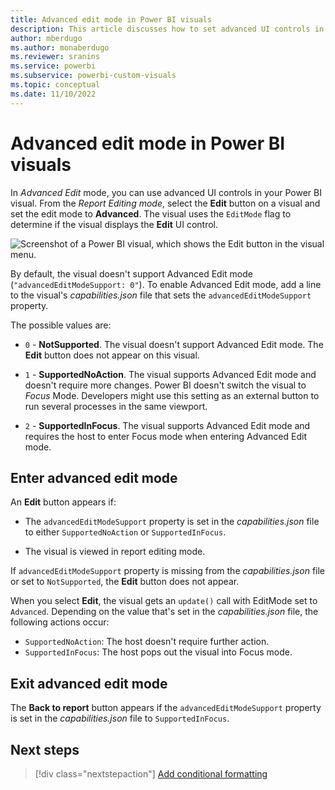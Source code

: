 ```yaml
---
title: Advanced edit mode in Power BI visuals
description: This article discusses how to set advanced UI controls in Power BI visuals.
author: mberdugo
ms.author: monaberdugo
ms.reviewer: sranins
ms.service: powerbi
ms.subservice: powerbi-custom-visuals
ms.topic: conceptual
ms.date: 11/10/2022
---
```


# Advanced edit mode in Power BI visuals

In *Advanced Edit* mode, you can use advanced UI controls in your Power BI visual. From the *Report Editing mode*, select the **Edit** button on a visual and set the edit mode to **Advanced**. The visual uses the `EditMode` flag to determine if the visual displays the **Edit** UI control.

![Screenshot of a Power BI visual, which shows the Edit button in the visual menu.](media/advanced-edit-mode/edit-mode.png)

By default, the visual doesn't support Advanced Edit mode (`"advancedEditModeSupport: 0"`). To enable Advanced Edit mode, add a line to the visual's *capabilities.json* file that sets the `advancedEditModeSupport` property.

The possible values are:

* `0` - **NotSupported**. The visual doesn't support Advanced Edit mode. The **Edit** button does not appear on this visual.

* `1` - **SupportedNoAction**. The visual supports Advanced Edit mode and doesn't require more changes. Power BI doesn't switch the visual to *Focus* Mode. Developers might use this setting as an external button to run several processes in the same viewport.

* `2` - **SupportedInFocus**. The visual supports Advanced Edit mode and requires the host to enter Focus mode when entering Advanced Edit mode.

## Enter advanced edit mode

An **Edit** button appears if:

* The `advancedEditModeSupport` property is set in the *capabilities.json* file to either `SupportedNoAction` or `SupportedInFocus`.

* The visual is viewed in report editing mode.

If `advancedEditModeSupport` property is missing from the *capabilities.json* file or set to `NotSupported`, the **Edit** button does not appear.

When you select **Edit**, the visual gets an `update()` call with EditMode set to `Advanced`. Depending on the value that's set in the *capabilities.json* file, the following actions occur:

* `SupportedNoAction`: The host doesn't require further action.
* `SupportedInFocus`: The host pops out the visual into Focus mode.

## Exit advanced edit mode

The **Back to report** button appears if the `advancedEditModeSupport` property is set in the *capabilities.json* file to `SupportedInFocus`.

## Next steps

> [!div class="nextstepaction"]
> [Add conditional formatting](conditional-format.md)
